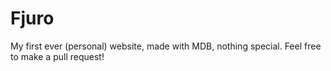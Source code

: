 # Fjuro
My first ever (personal) website, made with MDB, nothing special. Feel free to make a pull request!
